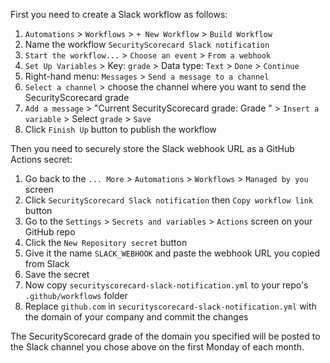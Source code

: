 First you need to create a Slack workflow as follows:
1. `Automations` > `Workflows` > `+ New Workflow` > `Build Workflow`
2. Name the workflow `SecurityScorecard Slack notification`
3. `Start the workflow...` > `Choose an event` > `From a webhook`
4. `Set Up Variables` > Key: `grade` > Data type: `Text` > `Done` > `Continue`
5. Right-hand menu: `Messages` > `Send a message to a channel`
6. `Select a channel` > choose the channel where you want to send the SecurityScorecard grade
7. `Add a message` > "Current SecurityScorecard grade: Grade " > `Insert a variable` > Select `grade` > `Save`
8. Click `Finish Up` button to publish the workflow

Then you need to securely store the Slack webhook URL as a GitHub Actions secret:
1. Go back to the `... More` > `Automations` > `Workflows` > `Managed by you` screen
2. Click `SecurityScorecard Slack notification` then `Copy workflow link` button
3. Go to the `Settings` > `Secrets and variables` > `Actions` screen on your GitHub repo
4. Click the `New Repository secret` button
5. Give it the name `SLACK_WEBHOOK` and paste the webhook URL you copied from Slack
6. Save the secret
7. Now copy `securityscorecard-slack-notification.yml` to your repo's `.github/workflows` folder
8. Replace `github.com` in `securityscorecard-slack-notification.yml` with the domain of your company and commit the changes

The SecurityScorecard grade of the domain you specified will be posted to the Slack channel you chose above on the first Monday of each month.
